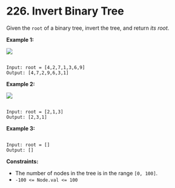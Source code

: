 # 226. Invert Binary Tree

Given the `root` of a binary tree, invert the tree, and return *its root*.

**Example 1:**

![](https://assets.leetcode.com/uploads/2021/03/14/invert1-tree.jpg)

```

Input: root = [4,2,7,1,3,6,9]
Output: [4,7,2,9,6,3,1]

```

**Example 2:**

![](https://assets.leetcode.com/uploads/2021/03/14/invert2-tree.jpg)

```

Input: root = [2,1,3]
Output: [2,3,1]

```

**Example 3:**

```

Input: root = []
Output: []

```

**Constraints:**

* The number of nodes in the tree is in the range `[0, 100]`.
* `-100 <= Node.val <= 100`